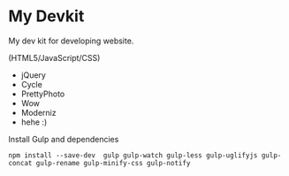 # My Devkit

My dev kit for developing website.

(HTML5/JavaScript/CSS)

* jQuery
* Cycle
* PrettyPhoto
* Wow
* Moderniz
* hehe :)

Install Gulp and dependencies 


`npm install --save-dev  gulp gulp-watch gulp-less gulp-uglifyjs gulp-concat gulp-rename gulp-minify-css gulp-notify`